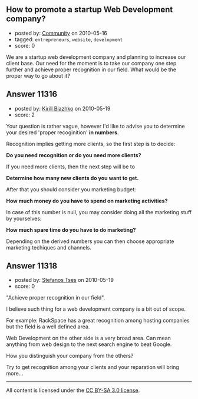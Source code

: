 ## How to promote a startup Web Development company?

- posted by: [Community](https://stackexchange.com/users/-1/-1-community) on 2010-05-16
- tagged: `entrepreneurs`, `website`, `development`
- score: 0

We are a startup web development company and planning to increase our client base. Our need for the moment is to take our company one step further and achieve proper recognition in our field. What would be the proper way to go about it? 


## Answer 11316

- posted by: [Kirill Blazhko](https://stackexchange.com/users/-1/2273-kirill-blazhko) on 2010-05-19
- score: 2

Your question is rather vague, however I'd like to advise you to determine your desired 'proper recoginition' **in numbers**.

Recognition implies getting more clients, so the first step is to decide:

**Do you need recognition or do you need more clients?**

If you need more clients, then the next step will be to

**Determine how many new clients do you want to get.**

After that you should consider you marketing budget:

**How much money do you have to spend on marketing activities?**

In case of this number is null, you may consider doing all the marketing stuff by yourselves:

**How much spare time do you have to do marketing?**

Depending on the derived numbers you  can then choose appropriate marketing techiques and channels.


## Answer 11318

- posted by: [Stefanos Tses](https://stackexchange.com/users/-1/3178-stefanos-tses) on 2010-05-19
- score: 0

"Achieve proper recognition in our field".

I believe such thing for a web development company is a bit out of scope.

For example:
RackSpace has a great recognition among hosting companies but the field is a well defined area.

Web Development on the other side is a very broad area. Can mean anything from web design to the next search engine to beat Google.

How you distinguish your company from the others?

Try to get recognition among your clients and your reparation will bring more... 






---

All content is licensed under the [CC BY-SA 3.0 license](https://creativecommons.org/licenses/by-sa/3.0/).
